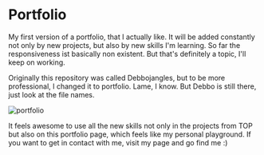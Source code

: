 # Portfolio

My first version of a portfolio, that I actually like. It will be added constantly not only by new projects, but also by new skills I'm learning. So far the responsiveness ist basically non existent. But that's definitely a topic, I'll keep on working.

Originally this repository was called Debbojangles, but to be more professional, I changed it to portfolio. Lame, I know. But Debbo is still there, just look at the file names. 

![portfolio](https://github.com/goobergirl87/Portfolio/assets/97094267/ab33bf73-27b0-4912-adb0-7222f440acd3)

It feels awesome to use all the new skills not only in the projects from TOP but also on this portfolio page, which feels like my personal playground. If you want to get in contact with me, visit my page and go find me :)

